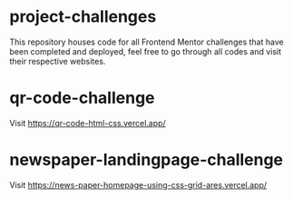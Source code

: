 # project-challenges
This repository houses code for all Frontend Mentor challenges that have been completed and deployed, feel free to go through all codes and visit their respective websites.

# qr-code-challenge
Visit https://qr-code-html-css.vercel.app/

# newspaper-landingpage-challenge
Visit https://news-paper-homepage-using-css-grid-ares.vercel.app/
